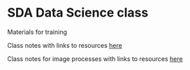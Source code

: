 # SDA Data Science class

Materials for training

Class notes with links to resources [here](class_notes.md)

Class notes for image processes with links to resources [here](image_processing/image_processing.md)
